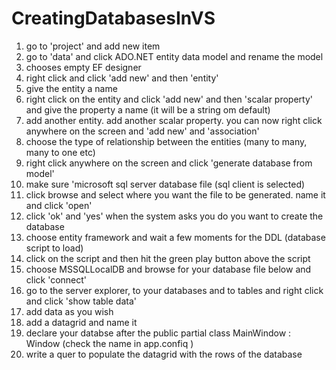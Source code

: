# CreatingDatabasesInVS
1. go to 'project' and add new item 
2. go to 'data' and click ADO.NET entity data model and rename the model
3. chooses empty EF designer 
4. right click and click 'add new' and then 'entity'
5. give the entity a name
6. right click on the entity and click 'add new' and then 'scalar property' and give the property a name (it will be a string om default)
7. add another entity. add another scalar property. you can now right click anywhere on the screen and 'add new' and 'association'
8. choose the type of relationship between the entities (many to many, many to one etc)
9. right click anywhere on the screen and click 'generate database from model'
10. make sure 'microsoft sql server database file (sql client is selected)
11. click browse and select where you want the file to be generated. name it and click 'open'
12. click 'ok' and 'yes' when the system asks you do you want to create the database
13. choose entity framework and wait a few moments for the DDL (database script to load)
14. click on the script and then hit the green play button above the script
15. choose MSSQLLocalDB and browse for your database file below and click 'connect'
16. go to the server explorer, to your databases and to tables and right click and click 'show table data'
17. add data as you wish
18. add a datagrid and name it 
19. declare your databse after the public partial class MainWindow : Window (check the name in app.confiq <connections>) 
20. write a quer to populate the datagrid with the rows of the database
